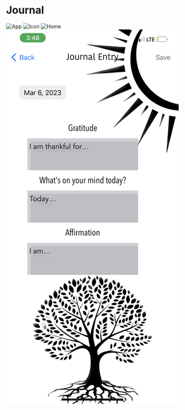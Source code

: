 # Journal

![App](/appIcon.png)
![Icon](/journalIcon.png)
![Home](/homeView.png)
![Entries](/entryview.png)
